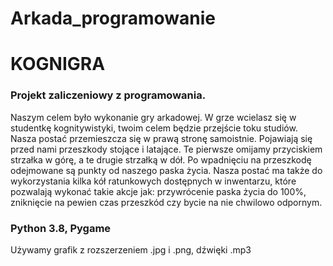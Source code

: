 # Arkada_programowanie
# KOGNIGRA
### Projekt zaliczeniowy z programowania. 
Naszym celem było wykonanie gry arkadowej. W grze wcielasz się w studentkę kognitywistyki, twoim celem będzie przejście toku studiów. Nasza postać przemieszcza się w prawą stronę samoistnie. Pojawiają się przed nami przeszkody stojące i latające. Te pierwsze omijamy przyciskiem strzałka w górę, a te drugie strzałką w dół. Po wpadnięciu na przeszkodę odejmowane są punkty od naszego paska życia. Nasza postać ma także do wykorzystania kilka kół ratunkowych dostępnych w inwentarzu, które pozwalają wykonać takie akcje jak: przywrócenie paska życia do 100%, zniknięcie na pewien czas przeszkód czy bycie na nie chwilowo odpornym. 

### Python 3.8, Pygame
Używamy grafik z rozszerzeniem .jpg i .png, dźwięki .mp3
